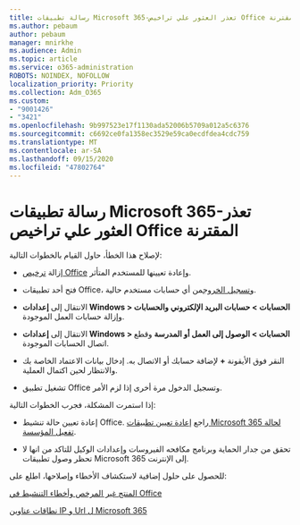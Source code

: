 ```yaml
---
title: رسالة تطبيقات Microsoft 365-تعذر العثور علي تراخيص Office المقترنة
ms.author: pebaum
author: pebaum
manager: mnirkhe
ms.audience: Admin
ms.topic: article
ms.service: o365-administration
ROBOTS: NOINDEX, NOFOLLOW
localization_priority: Priority
ms.collection: Adm_O365
ms.custom:
- "9001426"
- "3421"
ms.openlocfilehash: 9b997523e17f1130ada52006b5709a012a5c6376
ms.sourcegitcommit: c6692ce0fa1358ec3529e59ca0ecdfdea4cdc759
ms.translationtype: MT
ms.contentlocale: ar-SA
ms.lasthandoff: 09/15/2020
ms.locfileid: "47802764"
---
```

# <a name="microsoft-365-apps-message---couldnt-find-office-licenses-associated"></a>رسالة تطبيقات Microsoft 365-تعذر العثور علي تراخيص Office المقترنة

لإصلاح هذا الخطأ، حاول القيام بالخطوات التالية:

- إزالة [ترخيص Office](https://docs.microsoft.com/microsoft-365/admin/manage/assign-licenses-to-users) وإعادة تعيينها للمستخدم المتأثر.

- فتح أحد تطبيقات Office، و[تسجيل الخروج](https://support.office.com/article/sign-out-of-office-5a20dc11-47e9-4b6f-945d-478cb6d92071)من أي حسابات مستخدم حالية.

- الانتقال إلى **إعدادات Windows > الحسابات > حسابات البريد الإلكتروني والحسابات** وإزالة حسابات العمل الموجودة.

- الانتقال إلى **إعدادات Windows > الحسابات > الوصول إلى العمل أو المدرسة** وقطع اتصال الحسابات الموجودة.

- النقر فوق الأيقونة **+** لإضافة حسابك أو الاتصال به. إدخال بيانات الاعتماد الخاصة بك والانتظار لحين اكتمال العملية.

- تشغيل تطبيق Office وتسجيل الدخول مرة أخرى إذا لزم الأمر.

إذا استمرت المشكلة، فجرب الخطوات التالية:

- إعادة تعيين حالة تنشيط Office. راجع [إعادة تعيين تطبيقات Microsoft 365 لحالة تفعيل المؤسسة](https://docs.microsoft.com/office365/troubleshoot/activation/reset-office-365-proplus-activation-state).

- تحقق من جدار الحماية وبرنامج مكافحه الفيروسات وإعدادات الوكيل للتاكد من انها لا تحظر وصول تطبيقات Microsoft 365 إلى الإنترنت. 

للحصول على حلول إضافية لاستكشاف الأخطاء وإصلاحها، اطلع على:

[المنتج غير المرخص وأخطاء التنشيط في Office](https://support.office.com/Article/0d23d3c0-c19c-4b2f-9845-5344fedc4380?wt.mc_id=Alchemy_ClientDIA)

[نطاقات عناوين IP و Url ل Microsoft 365](https://docs.microsoft.com/office365/enterprise/urls-and-ip-address-ranges)
